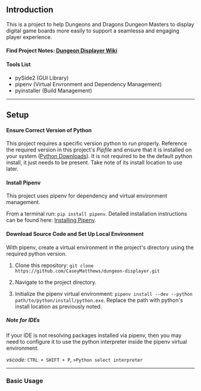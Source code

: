 
## Introduction

This is a project to help Dungeons and Dragons Dungeon Masters to display digital game boards more easily to support a seamlessa and engaging player experience.

#### Find Project Notes: [Dungeon Displayer Wiki](https://github.com/CaseyMatthews/Sdungeon-displayer/wiki)

#### Tools List
   - pySide2 (GUI Library)
   - pipenv (Virtual Envronment and Dependency Management)
   - pyinstaller (Build Management)

---

## Setup

#### Ensure Correct Version of Python

This project requires a specific version python to run properly. Reference the required version in this project's <em>Pipfile</em> and ensure that it is installed on your system ([Python Downloads](https://www.python.org/downloads/)). It is not required to be the default python install, it just needs to be present. Take note of its install location to use later.

#### Install Pipenv

This project uses pipenv for dependency and virtual environment management.

From a terminal run: `pip install pipenv`. Detailed installation instructions can be found here: [Installing Pipenv](https://pipenv.pypa.io/en/latest/install/#installing-pipenv).

#### Download Source Code and Set Up Local Environment

With pipenv, create a virtual environment in the project's directory using the required python version.

1. Clone this repository: `git clone https://github.com/CaseyMatthews/dungeon-displayer.git`

2. Navigate to the project directory.

3. Initialize the pipenv virtual environment: `pipenv install --dev --python path/to/python/install/python.exe`. Replace the path with python's install location as previously noted.

##### Note for IDEs
If your IDE is not resolving packages installed via pipenv, then you may need to configure it to use the python interpreter inside the pipenv virtual environment.

<em>vscode:</em> `CTRL + SHIFT + P`, `>Python select interpreter`

---

### Basic Usage